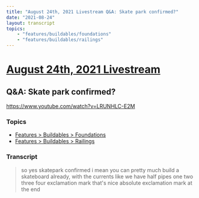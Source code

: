 ```yaml
---
title: "August 24th, 2021 Livestream Q&A: Skate park confirmed?"
date: "2021-08-24"
layout: transcript
topics:
    - "features/buildables/foundations"
    - "features/buildables/railings"
---
```

# [August 24th, 2021 Livestream](../2021-08-24.md)
## Q&A: Skate park confirmed?
https://www.youtube.com/watch?v=LRUNHLC-E2M

### Topics
* [Features > Buildables > Foundations](../topics/features/buildables/foundations.md)
* [Features > Buildables > Railings](../topics/features/buildables/railings.md)

### Transcript

> so yes skatepark confirmed i mean you can pretty much build a skateboard already, with the currents like we have half pipes one two three four exclamation mark that's nice absolute exclamation mark at the end
